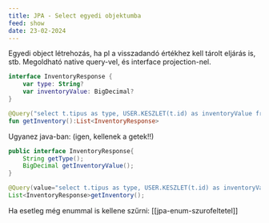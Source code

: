 ```yaml
---
title: JPA - Select egyedi objektumba
feed: show
date: 23-02-2024
---
```


Egyedi object létrehozás, ha pl a visszadandó értékhez kell tárolt eljárás is, stb. Megoldható native query-vel, és interface projection-nel.

```kotlin
interface InventoryResponse {
	var type: String?
	var inventoryValue: BigDecimal?
}

@Query("select t.tipus as type, USER.KESZLET(t.id) as inventoryValue from TIPUS_NEZ t",nativeQuery=true)
fun getInventory():List<InventoryResponse>
```

Ugyanez java-ban: (igen, kellenek a getek!!)

```java
public interface InventoryResponse{
	String getType();
	BigDecimal getInventoryValue();
}

@Query(value="select t.tipus as type, USER.KESZLET(t.id) as inventoryValue from TIPUS_NEZ t",nativeQuery=true)
List<InventoryResponse>getInventory();
```

Ha esetleg még enummal is kellene szűrni: [[jpa-enum-szurofeltetel]]